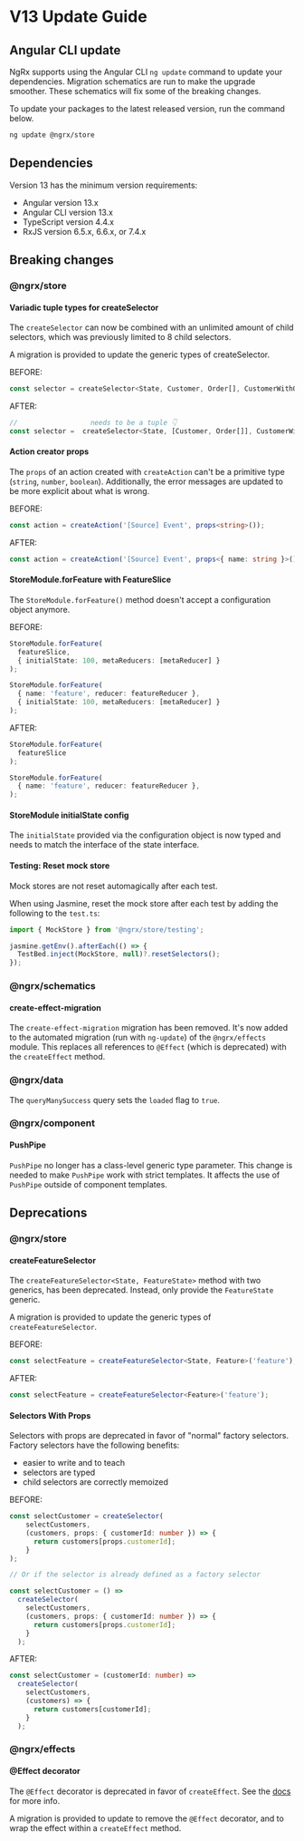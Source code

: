 # V13 Update Guide

## Angular CLI update

NgRx supports using the Angular CLI `ng update` command to update your dependencies. Migration schematics are run to make the upgrade smoother. These schematics will fix some of the breaking changes.

To update your packages to the latest released version, run the command below.

```sh
ng update @ngrx/store
```

## Dependencies

Version 13 has the minimum version requirements:

- Angular version 13.x
- Angular CLI version 13.x
- TypeScript version 4.4.x
- RxJS version 6.5.x, 6.6.x, or 7.4.x

## Breaking changes

### @ngrx/store

#### Variadic tuple types for createSelector

The `createSelector` can now be combined with an unlimited amount of child selectors, which was previously limited to 8 child selectors.

<div class="alert is-helpful">

A migration is provided to update the generic types of createSelector.

</div>

BEFORE:

```ts
const selector = createSelector<State, Customer, Order[], CustomerWithOrder>
```

AFTER:

```ts
//                  needs to be a tuple 👇
const selector =  createSelector<State, [Customer, Order[]], CustomerWithOrder>
```

#### Action creator props

The `props` of an action created with `createAction` can't be a primitive type (`string`, `number`, `boolean`).
Additionally, the error messages are updated to be more explicit about what is wrong.

BEFORE:

```ts
const action = createAction('[Source] Event', props<string>());
```

AFTER:

```ts
const action = createAction('[Source] Event', props<{ name: string }>());
```

#### StoreModule.forFeature with FeatureSlice

The `StoreModule.forFeature()` method doesn't accept a configuration object anymore.

BEFORE:

```ts
StoreModule.forFeature(
  featureSlice,
  { initialState: 100, metaReducers: [metaReducer] }
);

StoreModule.forFeature(
  { name: 'feature', reducer: featureReducer },
  { initialState: 100, metaReducers: [metaReducer] }
);
```

AFTER:

```ts
StoreModule.forFeature(
  featureSlice
);

StoreModule.forFeature(
  { name: 'feature', reducer: featureReducer },
);
```

#### StoreModule initialState config

The `initialState` provided via the configuration object is now typed and needs to match the interface of the state interface.

#### Testing: Reset mock store

Mock stores are not reset automagically after each test. 

When using Jasmine, reset the mock store after each test by adding the following to the `test.ts`:

```ts
import { MockStore } from '@ngrx/store/testing';

jasmine.getEnv().afterEach(() => {
  TestBed.inject(MockStore, null)?.resetSelectors();
});
```

### @ngrx/schematics

#### create-effect-migration

The `create-effect-migration` migration has been removed.
It's now added to the automated migration (run with `ng-update`) of the `@ngrx/effects` module.
This replaces all references to `@Effect` (which is deprecated) with the `createEffect` method.

### @ngrx/data

The `queryManySuccess` query sets the `loaded` flag to `true`.


### @ngrx/component

#### PushPipe

`PushPipe` no longer has a class-level generic type parameter.
This change is needed to make `PushPipe` work with strict templates.
It affects the use of `PushPipe` outside of component templates.


## Deprecations

### @ngrx/store

#### createFeatureSelector

The `createFeatureSelector<State, FeatureState>` method with two generics, has been deprecated.
Instead, only provide the `FeatureState` generic.

<div class="alert is-helpful">

A migration is provided to update the generic types of `createFeatureSelector`.

</div>

BEFORE:

```ts
const selectFeature = createFeatureSelector<State, Feature>('feature');
```

AFTER:

```ts
const selectFeature = createFeatureSelector<Feature>('feature');
```

#### Selectors With Props

Selectors with props are deprecated in favor of "normal" factory selectors.
Factory selectors have the following benefits:

- easier to write and to teach
- selectors are typed
- child selectors are correctly memoized

BEFORE:

```ts
const selectCustomer = createSelector(
    selectCustomers,
    (customers, props: { customerId: number }) => {
      return customers[props.customerId];
    }
);

// Or if the selector is already defined as a factory selector

const selectCustomer = () =>
  createSelector(
    selectCustomers,
    (customers, props: { customerId: number }) => {
      return customers[props.customerId];
    }
  );
```

AFTER:

```ts
const selectCustomer = (customerId: number) =>
  createSelector(
    selectCustomers,
    (customers) => {
      return customers[customerId];
    }
  );
```


### @ngrx/effects

#### @Effect decorator

The `@Effect` decorator is deprecated in favor of `createEffect`.
See the [docs](/guide/effects#writing-effects) for more info.

<div class="alert is-helpful">

A migration is provided to update to remove the `@Effect` decorator, and to wrap the effect within a `createEffect` method.

</div>
